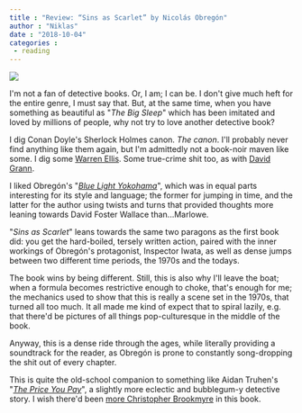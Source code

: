 ```yaml
---
title : "Review: “Sins as Scarlet” by Nicolás Obregón"
author : "Niklas"
date : "2018-10-04"
categories : 
 - reading
---
```


![](https://niklasblog.com/wp-content/sinsasscarlet.jpg)

I'm not a fan of detective books. Or, I am; I can be. I don't give much heft for the entire genre, I must say that. But, at the same time, when you have something as beautiful as "_The Big Sleep_" which has been imitated and loved by millions of people, why not try to love another detective book?

I dig Conan Doyle's Sherlock Holmes canon. _The canon_. I'll probably never find anything like them again, but I'm admittedly not a book-noir maven like some. I dig some [Warren Ellis](https://niklasblog.com/?p=12840). Some true-crime shit too, as with [David Grann](https://niklasblog.com/?p=20955).

I liked Obregón's "[_Blue Light Yokohama_](https://www.goodreads.com/book/show/29939188-blue-light-yokohama)", which was in equal parts interesting for its style and language; the former for jumping in time, and the latter for the author using twists and turns that provided thoughts more leaning towards David Foster Wallace than...Marlowe.

"_Sins as Scarlet_" leans towards the same two paragons as the first book did: you get the hard-boiled, tersely written action, paired with the inner workings of Obregón's protagonist, Inspector Iwata, as well as dense jumps between two different time periods, the 1970s and the todays.

The book wins by being different. Still, this is also why I'll leave the boat; when a formula becomes restrictive enough to choke, that's enough for me; the mechanics used to show that this is really a scene set in the 1970s, that turned all too much. It all made me kind of expect that to spiral lazily, e.g. that there'd be pictures of all things pop-culturesque in the middle of the book.

Anyway, this is a dense ride through the ages, while literally providing a soundtrack for the reader, as Obregón is prone to constantly song-dropping the shit out of every chapter.

This is quite the old-school companion to something like Aidan Truhen's "_[The Price You Pay](https://www.goodreads.com/book/show/36464014-the-price-you-pay)_", a slightly more eclectic and bubblegum-y detective story. I wish there'd been [more Christopher Brookmyre](https://www.goodreads.com/book/show/289169.Quite_Ugly_One_Morning) in this book.
